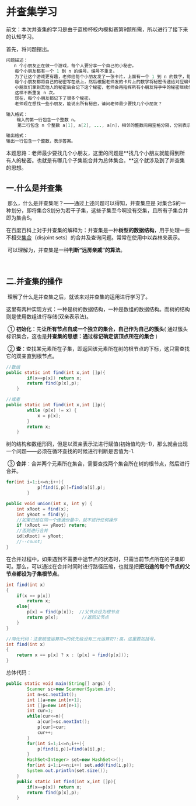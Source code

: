 # 												并查集学习

​		前文：本次并查集的学习是由于蓝桥杯校内模拟赛第9题所需，所以进行了接下来的认知学习。



首先，将问题摆出。

```java
问题描述：
​	n 个小朋友正在做一个游戏，每个人要分享一个自己的小秘密。
　　每个小朋友都有一个 1 到 n 的编号，编号不重复。
　　为了让这个游戏更有趣，老师给每个小朋友发了一张卡片，上面有一个 1 到 n 的数字，每个数字正好出现一次。
　　每个小朋友都将自己的秘密写在纸上，然后根据老师发的卡片上的数字将秘密传递给对应编号的小朋友。如果老师发给自己的数字正好是自己的编号，这个秘密就留在自己手里。
　　小朋友们拿到其他人的秘密后会记下这个秘密，老师会再指挥所有小朋友将手中的秘密继续传递，仍然根据老师发的卡片上的数字将秘密传递给对应编号的小朋友。
　　这样不断重复 n 次。
　　现在，每个小朋友都记下了很多个秘密。
　　老师现在想找一些小朋友，能说出所有秘密，请问老师最少要找几个小朋友？

输入格式：
	输入的第一行包含一个整数 n。
　　 第二行包含 n 个整数 a[1], a[2], ..., a[n]，相邻的整数间用空格分隔，分别表示编号 1 到 n 的小朋友收到的数字。

输出格式：
输出一行包含一个整数，表示答案。
```

 本题思路：老师最少要找几个小朋友，这里的问题是**找几个小朋友就能得到所有人的秘密。也就是有哪几个子集能合并为总体集合。**这个就涉及到了并查集的思想。



## 	一.什么是并查集	

​		那么，什么是并查集呢？——通过上述问题可以得知，并查集应是 对集合S的一种划分，即将集合S划分为若干子集，这些子集至今啊没有交集，且所有子集合并即为集合S。

​		在百度百科上对于并查集的解释为：并查集是一种**树型的数据结构**，用于处理一些不相交[集合](https://baike.baidu.com/item/集合/2908117)（disjoint sets）的合并及查询问题。常常在使用中以森林来表示。

​		可以理解为，并查集是一种**判断“远房亲戚”的算法**。

​		

## 二.并查集的操作

​		理解了什么是并查集之后，就该来对并查集的运用进行学习了。

这里有两种实现方式：一种是树的数据结构，一种是数组的数据结构。而树的结构则是使用数组进行存储(双亲表示法)。

​	① **初始化**：先**让所有节点自成一个独立的集合，自己作为自己的簇头**( 通过簇头标识集合，这也是**并查集的思想：通过标记确定该顶点所在的集合** )

​	② **查**：查找某元素所在子集，即返回该元素所在树的根节点的下标，这只需查找它的双亲直到根节点。

```java
//数组
public static int find(int x,int []p){
        if(x==p[x]) return x;
        return find(p[x],p);
    }

//或者
public static int find(int x,int []p){
        while (p[x] != x) {
            x = p[x];
        }
        return x;
    }
```

树的结构和数组形同，但是以双亲表示法进行赋值(初始值均为-1)，那么就会出现一个问题——必须在循环查找的时候进行判断是否值为-1.



​	③ **合并**：合并两个元素所在集合，需要查找两个集合所在树的根节点，然后进行合并。

```java
for(int i=1;i<=n;i++){
            p[find(i,p)]=find(a[i],p);
        }
```

```java
public void union(int x, int y) {
	int xRoot = find(x);
	int yRoot = find(y);
	//如果已经在同一个连通分量中，就不进行任何操作
	if (xRoot == yRoot) return;
	//否则进行合并
	id[xRoot] = yRoot;
	//--count;
} 
```

​		在合并过程中，如果遇到不需要中途节点的状态时，只需当前节点所在的子集即可。那么，可以通过在合并时同时进行路径压缩，也就是把**把沿途的每个节点的父节点都设为子集根节点**。

```java
int find(int x)
{
    if(x == p[x])
        return x;
    else{
        p[x] = find(p[x]);  //父节点设为根节点
        return p[x];         //返回父节点
    }
}

//简化代码：注意赋值运算符=的优先级没有三元运算符?:高，这里要加括号。
int find(int x)
{
    return x == p[x] ? x : (p[x] = find(p[x]));
}
```







总体代码：

```java
public static void main(String[] args) {
        Scanner sc=new Scanner(System.in);
        int n=sc.nextInt();
        int []a=new int[n+1];
        int []p=new int[n+1];
        int cur=1;
        while(cur<=n){
            a[cur]=sc.nextInt();
            p[cur]=cur;
            cur++;
        }
        for(int i=1;i<=n;i++){
            p[find(i,p)]=find(a[i],p);
        }
        HashSet<Integer> set=new HashSet<>();
        for(int i=1;i<=n;i++) set.add(find(i,p));
        System.out.println(set.size());
    }
    public static int find(int x,int []p){
        if(x==p[x]) return x;
        return find(p[x],p);
    }
```





